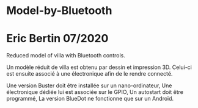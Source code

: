 # Model-by-Bluetooth
# Eric Bertin 07/2020
Reduced model of villa with Bluetooth controls.

Un modèle réduit de villa est obtenu par dessin et impression 3D.
Celui-ci est ensuite associé à une électronique afin de le rendre connecté.

Une version Buster doit être installée sur un nano-ordinateur,
Une électronique dédiée lui est associée sur le GPIO,
Un autostart doit être programmé,
La version BlueDot ne fonctionne que sur un Androïd.
